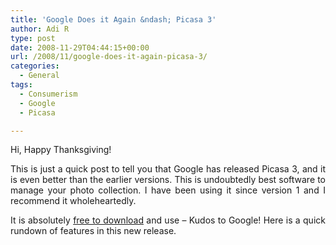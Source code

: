 ```yaml
---
title: 'Google Does it Again &ndash; Picasa 3'
author: Adi R
type: post
date: 2008-11-29T04:44:15+00:00
url: /2008/11/google-does-it-again-picasa-3/
categories:
  - General
tags:
  - Consumerism
  - Google
  - Picasa

---
```

Hi, Happy Thanksgiving!

<p align="justify">
  This is just a quick post to tell you that Google has released Picasa 3, and it is even better than the earlier versions. This is undoubtedly best software to manage your photo collection. I have been using it since version 1 and I recommend it wholeheartedly.
</p>

<p align="justify">
  It is absolutely <a href="http://picasa.google.com/" target="_blank">free to download</a> and use – Kudos to Google! Here is a quick rundown of features in this new release.
</p>

<center>
</center>